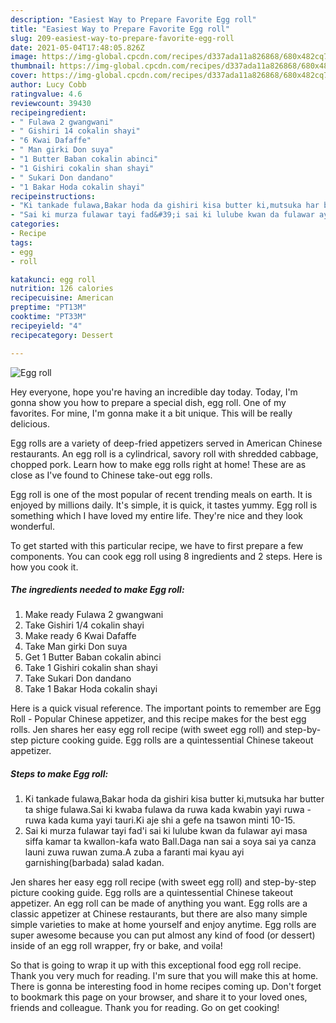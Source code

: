 ```yaml
---
description: "Easiest Way to Prepare Favorite Egg roll"
title: "Easiest Way to Prepare Favorite Egg roll"
slug: 209-easiest-way-to-prepare-favorite-egg-roll
date: 2021-05-04T17:48:05.826Z
image: https://img-global.cpcdn.com/recipes/d337ada11a826868/680x482cq70/egg-roll-recipe-main-photo.jpg
thumbnail: https://img-global.cpcdn.com/recipes/d337ada11a826868/680x482cq70/egg-roll-recipe-main-photo.jpg
cover: https://img-global.cpcdn.com/recipes/d337ada11a826868/680x482cq70/egg-roll-recipe-main-photo.jpg
author: Lucy Cobb
ratingvalue: 4.6
reviewcount: 39430
recipeingredient:
- " Fulawa 2 gwangwani"
- " Gishiri 14 cokalin shayi"
- "6 Kwai Dafaffe"
- " Man girki Don suya"
- "1 Butter Baban cokalin abinci"
- "1 Gishiri cokalin shan shayi"
- " Sukari Don dandano"
- "1 Bakar Hoda cokalin shayi"
recipeinstructions:
- "Ki tankade fulawa,Bakar hoda da gishiri kisa butter ki,mutsuka har butter ta shige fulawa.Sai ki kwaba fulawa da ruwa kada kwabin yayi ruwa - ruwa kada kuma yayi tauri.Ki aje shi a gefe na tsawon minti 10-15."
- "Sai ki murza fulawar tayi fad&#39;i sai ki lulube kwan da fulawar ayi masa siffa kamar ta kwallon-kafa wato Ball.Daga nan sai a soya sai ya canza launi zuwa ruwan zuma.A zuba a faranti mai kyau ayi garnishing(barbada) salad kadan."
categories:
- Recipe
tags:
- egg
- roll

katakunci: egg roll 
nutrition: 126 calories
recipecuisine: American
preptime: "PT13M"
cooktime: "PT33M"
recipeyield: "4"
recipecategory: Dessert

---
```



![Egg roll](https://img-global.cpcdn.com/recipes/d337ada11a826868/680x482cq70/egg-roll-recipe-main-photo.jpg)

Hey everyone, hope you're having an incredible day today. Today, I'm gonna show you how to prepare a special dish, egg roll. One of my favorites. For mine, I'm gonna make it a bit unique. This will be really delicious.

Egg rolls are a variety of deep-fried appetizers served in American Chinese restaurants. An egg roll is a cylindrical, savory roll with shredded cabbage, chopped pork. Learn how to make egg rolls right at home! These are as close as I&#39;ve found to Chinese take-out egg rolls.

Egg roll is one of the most popular of recent trending meals on earth. It is enjoyed by millions daily. It's simple, it is quick, it tastes yummy. Egg roll is something which I have loved my entire life. They're nice and they look wonderful.


To get started with this particular recipe, we have to first prepare a few components. You can cook egg roll using 8 ingredients and 2 steps. Here is how you cook it.

<!--inarticleads1-->

##### The ingredients needed to make Egg roll:

1. Make ready  Fulawa 2 gwangwani
1. Take  Gishiri 1/4 cokalin shayi
1. Make ready 6 Kwai Dafaffe
1. Take  Man girki Don suya
1. Get 1 Butter Baban cokalin abinci
1. Take 1 Gishiri cokalin shan shayi
1. Take  Sukari Don dandano
1. Take 1 Bakar Hoda cokalin shayi


Here is a quick visual reference. The important points to remember are Egg Roll - Popular Chinese appetizer, and this recipe makes for the best egg rolls. Jen shares her easy egg roll recipe (with sweet egg roll) and step-by-step picture cooking guide. Egg rolls are a quintessential Chinese takeout appetizer. 

<!--inarticleads2-->

##### Steps to make Egg roll:

1. Ki tankade fulawa,Bakar hoda da gishiri kisa butter ki,mutsuka har butter ta shige fulawa.Sai ki kwaba fulawa da ruwa kada kwabin yayi ruwa - ruwa kada kuma yayi tauri.Ki aje shi a gefe na tsawon minti 10-15.
1. Sai ki murza fulawar tayi fad&#39;i sai ki lulube kwan da fulawar ayi masa siffa kamar ta kwallon-kafa wato Ball.Daga nan sai a soya sai ya canza launi zuwa ruwan zuma.A zuba a faranti mai kyau ayi garnishing(barbada) salad kadan.


Jen shares her easy egg roll recipe (with sweet egg roll) and step-by-step picture cooking guide. Egg rolls are a quintessential Chinese takeout appetizer. An egg roll can be made of anything you want. Egg rolls are a classic appetizer at Chinese restaurants, but there are also many simple simple varieties to make at home yourself and enjoy anytime. Egg rolls are super awesome because you can put almost any kind of food (or dessert) inside of an egg roll wrapper, fry or bake, and voila! 

So that is going to wrap it up with this exceptional food egg roll recipe. Thank you very much for reading. I'm sure that you will make this at home. There is gonna be interesting food in home recipes coming up. Don't forget to bookmark this page on your browser, and share it to your loved ones, friends and colleague. Thank you for reading. Go on get cooking!
